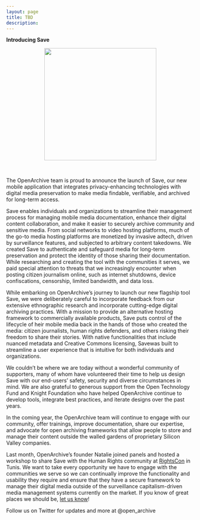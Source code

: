 ```yaml
---
layout: page
title: TBD
description: 
---
```


<b>Introducing Save</b><br>

<p><figure><center>
  <img width="300" src="https://github.com/OpenArchive/open-archive.org2019/blob/master/images/Save_Logo.png"/>
</center></figure>
<br>
<p>The OpenArchive team is proud to announce the launch of <span class="appName">Save</span>, our new mobile application that integrates privacy-enhancing technologies with digital media preservation to make media findable, verifiable, and archived for long-term access.
  <br>
<p><span class="appName">Save</span> enables individuals and organizations to streamline their management process for managing mobile media documentation, enhance their digital content collaboration, and make it easier to securely archive community and sensitive media. From social networks to video hosting platforms, much of the go-to media hosting platforms are monetized by invasive adtech, driven by surveillance features, and subjected to arbitrary content takedowns. We created <span class="appName">Save</span> to authenticate and safeguard media for long-term preservation and protect the identity of those sharing their documentation. While researching and creating the tool with the communities it serves, we paid special attention to threats that we increasingly encounter when posting citizen journalism online, such as internet shutdowns, device confiscations, censorship, limited bandwidth, and data loss.
<br>
<p>While embarking on OpenArchive’s journey to launch our new flagship tool <span class="appName">Save</span>, we were deliberately careful to incorporate feedback from our extensive ethnographic research and incorporate cutting-edge digital archiving practices. With a mission to provide an alternative hosting framework to commercially available products, <span class="appName">Save</span> puts control of the lifecycle of heir mobile media back in the hands of those who created the media: citizen journalists, human rights defenders, and others risking their freedom to share their stories. With native functionalities that include nuanced metadata and Creative Commons licensing, <span class="appName">Save</span>was built to streamline a user experience that is intuitive for both individuals and organizations.
<br>
<p>We couldn’t be where we are today without a wonderful community of supporters, many of whom have volunteered their time to help us design <span class="appName">Save</span> with our end-users’ safety, security and diverse circumstances in mind. We are also grateful to generous support from the Open Technology Fund and Knight Foundation who have helped OpenArchive continue to develop tools, integrate best practices, and iterate designs over the past years.

<br>
<p>In the coming year, the OpenArchive team will continue to engage with our community, offer trainings, improve documentation, share our expertise, and advocate for open archiving frameworks that allow people to store and manage their content outside the walled gardens of proprietary Silicon Valley companies.
<br>
<p>Last month, OpenArchive’s founder Natalie joined panels and hosted a workshop to share <span class="appName">Save</span> with the Human Rights community at 
<a href="https://rightscon.org/">RightsCon</a> in Tunis. We want to take every opportunity we have to engage with the communities we serve so we can continually improve the functionality and usability they require and ensure that they have a secure framework to manage their digital media outside of the surveillance capitalism-driven media management systems currently on the market. If you know of great places we should be, <a href="mailto:info@open-archive.org">let us know</a>!
  <br>
<p>Follow us on Twitter for updates and more at @open_archive


</p>


